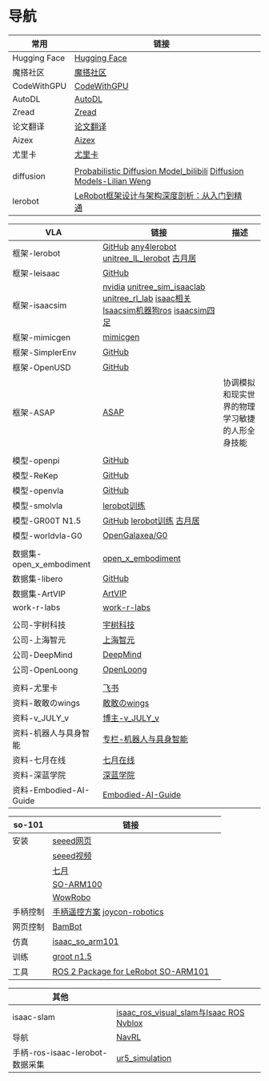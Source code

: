 # 导航

| 常用         | 链接                                                         |      |
| ------------ | ------------------------------------------------------------ | ---- |
| Hugging Face | [Hugging Face](https://huggingface.co/)                      |      |
| 魔搭社区     | [魔搭社区](https://modelscope.cn/my/overview)                |      |
| CodeWithGPU  | [CodeWithGPU](https://www.codewithgpu.com/image)             |      |
| AutoDL       | [AutoDL](https://www.autodl.com/machine/list)                |      |
| Zread        | [Zread](https://zread.ai/)                                   |      |
| 论文翻译     | [论文翻译](https://www.julyedu.com/#exercise-container)      |      |
| Aizex        | [Aizex](https://aizex.net/plusPool)                          |      |
| 尤里卡       | [尤里卡](https://dcntch0yoc4t.feishu.cn/next/messenger)      |      |
|              |                                                              |      |
| diffusion    | [Probabilistic Diffusion Model_bilibili](https://www.bilibili.com/video/BV1b541197HX/?vd_source=d91bffd2a7a6acff9ff536f2f1332429)   [Diffusion Models-Lilian Weng](https://lilianweng.github.io/posts/2021-07-11-diffusion-models/) |      |
| lerobot      | [LeRobot框架设计与架构深度剖析：从入门到精通](https://www.guyuehome.com/detail?id=1938233439339741186) |      |



| VLA                      | 链接                                                         | 描述                                           |
| ------------------------ | ------------------------------------------------------------ | ---------------------------------------------- |
| 框架-lerobot             | [GitHub](https://github.com/huggingface/lerobot)   [any4lerobot](https://github.com/Tavish9/any4lerobot)   [unitree_IL_lerobot](https://github.com/unitreerobotics/unitree_IL_lerobot)   [古月居](https://www.guyuehome.com/detail?id=1938233439339741186) |                                                |
| 框架-leisaac             | [GitHub](https://github.com/LightwheelAI/leisaac/tree/main)  |                                                |
| 框架-isaacsim            | [nvidia](https://github.com/Lifelong-Robot-Learning/LIBERO)   [unitree_sim_isaaclab](https://github.com/unitreerobotics/unitree_sim_isaaclab/tree/main)   [unitree_rl_lab](https://github.com/unitreerobotics/unitree_rl_lab)   [isaac相关](https://www.bilibili.com/video/BV18J3FzfEL6/?spm_id_from=333.337.search-card.all.click&vd_source=d91bffd2a7a6acff9ff536f2f1332429)   [Isaacsim机器狗ros](https://www.bilibili.com/video/BV1HsSiYNEvZ/?spm_id_from=333.337.search-card.all.click&vd_source=d91bffd2a7a6acff9ff536f2f1332429)   [isaacsim四足](https://www.bilibili.com/video/BV1WQJ8zZEaV?spm_id_from=333.788.videopod.sections&vd_source=d91bffd2a7a6acff9ff536f2f1332429) |                                                |
| 框架-mimicgen            | [mimicgen](https://github.com/NVlabs/mimicgen)               |                                                |
| 框架-SimplerEnv          | [GitHub](https://github.com/simpler-env/SimplerEnv?tab=readme-ov-file) |                                                |
| 框架-OpenUSD             | [GitHub](https://github.com/PixarAnimationStudios/OpenUSD)   |                                                |
| 框架-ASAP                | [ASAP](https://github.com/LeCAR-Lab/ASAP)                    | 协调模拟和现实世界的物理学习敏捷的人形全身技能 |
|                          |                                                              |                                                |
| 模型-openpi              | [GitHub](https://github.com/Physical-Intelligence/openpi)    |                                                |
| 模型-ReKep               | [GitHub](https://github.com/huangwl18/ReKep)                 |                                                |
| 模型-openvla             | [GitHub](https://github.com/openvla/openvla)                 |                                                |
| 模型-smolvla             | [lerobot训练](https://huggingface.co/blog/smolvla)           |                                                |
| 模型-GR00T N1.5          | [GitHub](https://github.com/NVIDIA/Isaac-GR00T)  [lerobot训练](https://huggingface.co/blog/nvidia/gr00t-n1-5-so101-tuning)   [古月居](https://www.guyuehome.com/detail?id=1943901579843272705) |                                                |
| 模型-worldvla-G0         | [OpenGalaxea/G0](https://github.com/OpenGalaxea/G0/tree/main) |                                                |
|                          |                                                              |                                                |
| 数据集-open_x_embodiment | [open_x_embodiment](https://github.com/google-deepmind/open_x_embodiment) |                                                |
| 数据集-libero            | [GitHub](https://github.com/Lifelong-Robot-Learning/LIBERO)  |                                                |
| 数据集-ArtVIP            | [ArtVIP](https://huggingface.co/datasets/x-humanoid-robomind/ArtVIP/tree/main) |                                                |
| work-r-labs              | [work-r-labs](https://github.com/work-r-labs/robots)         |                                                |
|                          |                                                              |                                                |
| 公司-宇树科技            | [宇树科技](https://www.unitree.com/cn)                       |                                                |
| 公司-上海智元            | [上海智元](https://www.zhiyuan-robot.com/)                   |                                                |
| 公司-DeepMind            | [DeepMind](https://deepmind.google/discover/blog/)           |                                                |
| 公司-OpenLoong           | [OpenLoong](https://www.openloong.org.cn/cn)                 |                                                |
|                          |                                                              |                                                |
| 资料-尤里卡              | [飞书](https://dcntch0yoc4t.feishu.cn/next/messenger)        |                                                |
| 资料-敢敢のwings         | [敢敢のwings](https://www.guyuehome.com/userDetail?id=1824721785539334146) |                                                |
| 资料-v_JULY_v            | [博主-v_JULY_v](https://blog.csdn.net/v_JULY_v?type=blog)    |                                                |
| 资料-机器人与具身智能    | [专栏-机器人与具身智能](https://blog.csdn.net/2506_90492529/category_12978237.html) |                                                |
| 资料-七月在线            | [七月在线](https://www.julyedu.com/)                         |                                                |
| 资料-深蓝学院            | [深蓝学院](https://www.shenlanxueyuan.com/)                  |                                                |
| 资料-Embodied-AI-Guide   | [Embodied-AI-Guide](https://github.com/TianxingChen/Embodied-AI-Guide) |                                                |



| so-101   | 链接                                                         |      |
| -------- | ------------------------------------------------------------ | ---- |
| 安装     | [seeed网页](https://wiki.seeedstudio.com/cn/lerobot_so100m_new/#数据集制作采集) |      |
|          | [seeed视频](https://www.bilibili.com/video/BV1NybhzREop?spm_id_from=333.788.videopod.sections&vd_source=d91bffd2a7a6acff9ff536f2f1332429) |      |
|          | [七月](https://blog.csdn.net/v_JULY_v/article/details/139692392) |      |
|          | [SO-ARM100](https://blog.csdn.net/Only_Wolfy/article/details/148438626) |      |
|          | [WowRobo](https://wiki.wowrobo.com/zh/home)                  |      |
| 手柄控制 | [手柄遥控方案](https://www.bilibili.com/video/BV1xRc6eHEvL?spm_id_from=333.788.videopod.sections&vd_source=d91bffd2a7a6acff9ff536f2f1332429)   [joycon-robotics](https://github.com/box2ai-robotics/joycon-robotics) |      |
| 网页控制 | [BamBot](https://bambot.org/)                                |      |
| 仿真     | [isaac_so_arm101](https://github.com/MuammerBay/isaac_so_arm101) |      |
| 训练     | [groot n1.5](https://zhuanlan.zhihu.com/p/1938339457687356969) |      |
| 工具     | [ROS 2 Package for LeRobot SO-ARM101](https://github.com/Pavankv92/lerobot_ws) |      |



| 其他                            |                                                              |      |
| ------------------------------- | ------------------------------------------------------------ | ---- |
| isaac-slam                      | [isaac_ros_visual_slam与Isaac ROS Nvblox](https://www.bilibili.com/video/BV14jBRYNE93/?spm_id_from=333.337.search-card.all.click&vd_source=d91bffd2a7a6acff9ff536f2f1332429) |      |
| 导航                            | [NavRL](https://github.com/Zhefan-Xu/NavRL)                  |      |
| 手柄-ros-isaac-lerobot-数据采集 | [ur5_simulation](https://www.youtube.com/watch?v=eO5wMzw9LeQ) |      |
